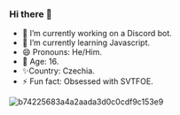 ### Hi there 👋

-  🔭 I’m currently working on a Discord bot.
-  🌱 I’m currently learning Javascript.
-  😄 Pronouns: He/Him.
-  🤨 Age: 16.
-  ✨Country: Czechia.
-  ⚡ Fun fact: Obsessed with SVTFOE.

![b74225683a4a2aada3d0c0cdf9c153e9](https://user-images.githubusercontent.com/124498286/216817335-0e59abb2-01be-49bc-8657-12775f4d745a.gif)
